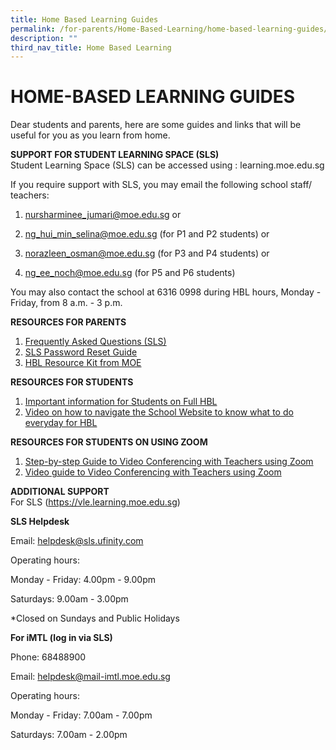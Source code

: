 ```yaml
---
title: Home Based Learning Guides
permalink: /for-parents/Home-Based-Learning/home-based-learning-guides/
description: ""
third_nav_title: Home Based Learning
---
```

# HOME-BASED LEARNING GUIDES
Dear students and parents, here are some guides and links that will be useful for you as you learn from home.


**SUPPORT FOR STUDENT LEARNING SPACE (SLS)**<br>
Student Learning Space (SLS) can be accessed using : learning.moe.edu.sg

If you require support with SLS, you may email the following school staff/ teachers:

1. nursharminee_jumari@moe.edu.sg or


2. ng_hui_min_selina@moe.edu.sg (for P1 and P2 students) or


3. norazleen_osman@moe.edu.sg (for P3 and P4 students) or


4. ng_ee_noch@moe.edu.sg (for P5 and P6 students)



You may also contact the school at 6316 0998 during HBL hours, Monday - Friday, from 8 a.m. - 3 p.m.

**RESOURCES FOR PARENTS**
1. [Frequently Asked Questions (SLS)](https://drive.google.com/file/d/11vm0rWED2kYtVsnZ8slXliHeylugFjLK/view)
2. [SLS Password Reset Guide](https://drive.google.com/file/d/1yFNJsPBQ_sQ65Fo84-VEFYwoPKtEny-c/view)
3. [HBL Resource Kit from MOE](https://drive.google.com/file/d/1qJmB6sg7Vfmuwu0m-AMj4RUER54Ql5ze/view)

**RESOURCES FOR STUDENTS**
1. [Important information for Students on Full HBL  ](https://docs.google.com/presentation/d/1JflvWBxe0xunMRRgFCdqiO2byCHwQj5lK_W5cDhgUu4/edit#slide=id.p2)
2. [Video on how to navigate the School Website to know what to do everyday for HBL](https://www.youtube.com/watch?v=vnRGGbCWyyo)


**RESOURCES FOR STUDENTS ON USING ZOOM**
1. [Step-by-step Guide to Video Conferencing with Teachers using Zoom](https://drive.google.com/file/d/1KUgormPD31MseRQ5uK9jRRAMVXZlXPgu/view)
2. [Video guide to Video Conferencing with Teachers using Zoom](https://drive.google.com/file/d/1aXjvS7RyduUJa5dXjw3HnwB5dFQCoF12/view)

**ADDITIONAL SUPPORT**<br>
For SLS (https://vle.learning.moe.edu.sg)

**SLS Helpdesk**

Email: helpdesk@sls.ufinity.com

Operating hours:

Monday - Friday: 4.00pm - 9.00pm

Saturdays: 9.00am - 3.00pm

*Closed on Sundays and Public Holidays


**For iMTL (log in via SLS)**

Phone: 68488900

Email: helpdesk@mail-imtl.moe.edu.sg

Operating hours:

Monday - Friday: 7.00am - 7.00pm

Saturdays: 7.00am - 2.00pm